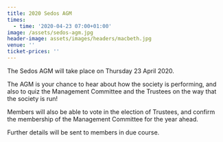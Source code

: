 ```yaml
---
title: 2020 Sedos AGM
times:
  - time: '2020-04-23 07:00+01:00'
image: /assets/sedos-agm.jpg
header-image: assets/images/headers/macbeth.jpg
venue: ''
ticket-prices: ''
---
```

The Sedos AGM will take place on Thursday 23 April 2020.

The AGM is your chance to hear about how the society is performing, and also to quiz the Management Committee and the Trustees on the way that the society is run!

Members will also be able to vote in the election of Trustees, and confirm the membership of the Management Committee for the year ahead.

Further details will be sent to members in due course.
